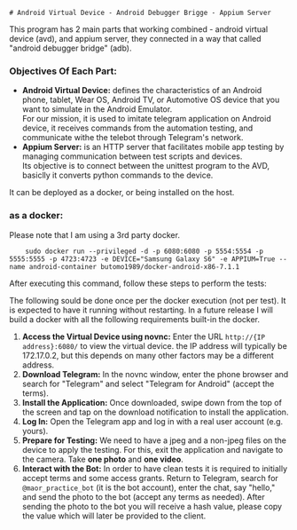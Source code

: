     # Android Virtual Device - Android Debugger Brigge - Appium Server 

This program has 2 main parts that working combined - android virtual device (avd), and appium server, they connected in a way that called "android debugger bridge" (adb).

### Objectives Of Each Part:
- **Android Virtual Device:** defines the characteristics of an Android phone, tablet, Wear OS, Android TV, or Automotive OS device that you want to simulate in the Android Emulator.<br/>
For our mission, it is used to imitate telegram application on Android device, it receives commands from the automation testing, and communicate withe the telebot through Telegram's network.
- **Appium Server:** is an HTTP server that facilitates mobile app testing by managing communication between test scripts and devices.<br/>
Its objective is to connect between the unittest program to the AVD, basiclly it converts python commands to the device.

It can be deployed as a docker, or being installed on the host.

### as a docker:
Please note that I am using a 3rd party docker.
```
    sudo docker run --privileged -d -p 6080:6080 -p 5554:5554 -p 5555:5555 -p 4723:4723 -e DEVICE="Samsung Galaxy S6" -e APPIUM=True --name android-container butomo1989/docker-android-x86-7.1.1
```
After executing this command, follow these steps to perform the tests:


The following sould be done once per the docker execution (not per test). It is expected to have it running without restarting.
In a future release I will build a docker with all the following requirements built-in the docker.

1. **Access the Virtual Device using novnc:** Enter the URL `http://{IP address}:6080/` to view the virtual device. the IP address will typically be 172.17.0.2, but this depends on many other factors may be a different address.
2. **Download Telegram:** In the novnc window, enter the phone browser and search for "Telegram" and select "Telegram for Android" (accept the terms).
3. **Install the Application:** Once downloaded, swipe down from the top of the screen and tap on the download notification to install the application.
4. **Log In:** Open the Telegram app and log in with a real user account (e.g. yours).
5. **Prepare for Testing:** We need to have a jpeg and a non-jpeg files on the device to apply the testing. For this, exit the application and navigate to the camera. Take **one photo** and **one video**.
6. **Interact with the Bot:** In order to have clean tests it is required to initially accept terms and some access grants. Return to Telegram, search for `@maor_practice_bot` (it is the bot account), enter the chat, say "hello," and send the photo to the bot (accept any terms as needed). After sending the photo to the bot you will receive a hash value, please copy the value which will later be provided to the client.
